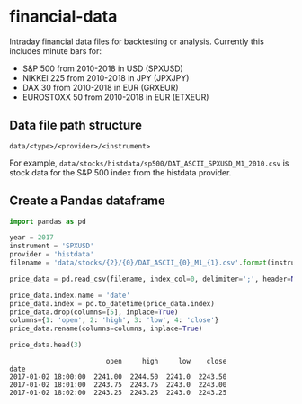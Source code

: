 # financial-data

Intraday financial data files for backtesting or analysis. Currently this includes minute bars for:

- S&P 500 from 2010-2018 in USD (SPXUSD)
- NIKKEI 225 from 2010-2018 in JPY (JPXJPY)
- DAX 30 from 2010-2018 in EUR (GRXEUR)
- EUROSTOXX 50 from 2010-2018 in EUR (ETXEUR)

## Data file path structure

`data/<type>/<provider>/<instrument>`

For example, `data/stocks/histdata/sp500/DAT_ASCII_SPXUSD_M1_2010.csv` is stock data for the S&P 500 index from the histdata provider.

## Create a Pandas dataframe

```python
import pandas as pd

year = 2017
instrument = 'SPXUSD'
provider = 'histdata'
filename = 'data/stocks/{2}/{0}/DAT_ASCII_{0}_M1_{1}.csv'.format(instrument, year, provider)

price_data = pd.read_csv(filename, index_col=0, delimiter=';', header=None)

price_data.index.name = 'date'
price_data.index = pd.to_datetime(price_data.index)
price_data.drop(columns=[5], inplace=True)
columns={1: 'open', 2: 'high', 3: 'low', 4: 'close'}
price_data.rename(columns=columns, inplace=True)

price_data.head(3)
```

```
                        open     high     low    close
date
2017-01-02 18:00:00  2241.00  2244.50  2241.0  2243.50
2017-01-02 18:01:00  2243.75  2243.75  2243.0  2243.00
2017-01-02 18:02:00  2243.25  2243.25  2243.0  2243.25
```
